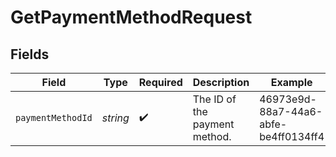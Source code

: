 # GetPaymentMethodRequest


## Fields

| Field                                | Type                                 | Required                             | Description                          | Example                              |
| ------------------------------------ | ------------------------------------ | ------------------------------------ | ------------------------------------ | ------------------------------------ |
| `paymentMethodId`                    | *string*                             | :heavy_check_mark:                   | The ID of the payment method.        | 46973e9d-88a7-44a6-abfe-be4ff0134ff4 |